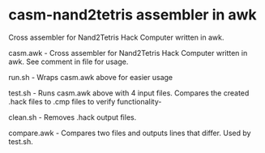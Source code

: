 # casm-nand2tetris assembler in awk
Cross assembler for Nand2Tetris Hack Computer written in awk.

casm.awk - Cross assembler for Nand2Tetris Hack Computer written in awk.
See comment in file for usage.

run.sh - Wraps casm.awk above for easier usage

test.sh - Runs casm.awk above with 4 input files. Compares the created .hack files to .cmp files to verify functionality-

clean.sh - Removes .hack output files.

compare.awk - Compares two files and outputs lines that differ. Used by test.sh.
